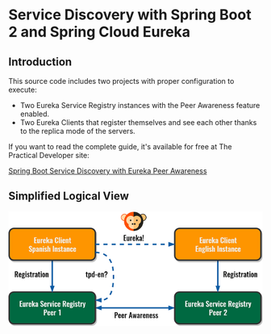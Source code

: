 # Service Discovery with Spring Boot 2 and Spring Cloud Eureka

## Introduction

This source code includes two projects with proper configuration to execute:

* Two Eureka Service Registry instances with the Peer Awareness feature enabled.
* Two Eureka Clients that register themselves and see each other thanks to the replica mode of the servers.

If you want to read the complete guide, it's available for free at The Practical Developer site: 

[Spring Boot Service Discovery with Eureka Peer Awareness](https://thepracticaldeveloper.com/2018/03/18/spring-boot-service-discovery-eureka/)

## Simplified Logical View

![Peer Awareness with Eureka](./img/eureka_springboot.png)
